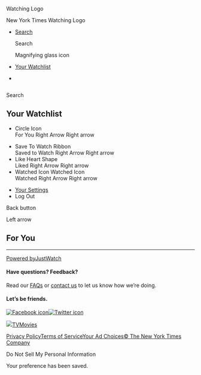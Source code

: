 <div id="react-root">

<div data-reactroot="" data-reactid="1" data-react-checksum="1384414217">

<div class="App__app" data-reactid="2">

[](/watching)

<div class="NavBar__watchingLogo" data-reactid="5">

Watching Logo

New York Times Watching Logo

</div>

  - [<span class="NavBar__visibleDesktop" data-reactid="24">Search</span>](/watching/search)
    
    <div class="NavBar__visibleMobile" data-reactid="25">
    
    <div class="NavSearchIcon__navSearchIcon" data-reactid="26">
    
    Search
    
    Magnifying glass icon
    
    </div>
    
    </div>

  - <span data-reactid="33">[Your Watchlist](/watching/watchlist)</span>
    
    <div class="NavBar__navBarSubHead" data-reactid="36">
    
    </div>

  - 

<div role="main" data-reactid="41">

<div class="NavSearch__navSearch" data-reactid="42">

<div class="NavSearchAutocomplete__autocompleteAndButton" data-reactid="44">

<div class="NavSearchAutocomplete__inputWrapper" style="display:inline-block;" data-reactid="45">

</div>

</div>

Search

</div>

<div data-reactid="48">

<div class="WatchlistPage__watchlistPage" data-reactid="50">

<div class="WatchlistPage__watchlistPageContainer container" data-reactid="51">

<div class="WatchlistPage__watchlistMenuContainer" data-reactid="52">

<div class="WatchlistMenu__watchlistNavMenu WatchlistMenu__visibleMenu" data-reactid="53">

<div class="WatchlistMenu__watchlistMenuHeader" data-reactid="54">

## Your Watchlist

</div>

  - [<span class="WatchlistMenu__iconContainer" data-reactid="59"></span>](/watching/watchlist/foryou)
    <div class="_sharedIconStyles__SVGiconContainer" data-reactid="60">
    Circle Icon
    </div>
    For You
    Right Arrow
    Right arrow

<!-- end list -->

  - [<span class="WatchlistMenu__iconContainer" data-reactid="77"></span>](/watching/watchlist)
    <div class="_sharedIconStyles__SVGiconContainer" data-reactid="78">
    Save To Watch
    Ribbon
    </div>
    Saved to Watch
    Right Arrow
    Right arrow
  - [<span class="WatchlistMenu__iconContainer" data-reactid="95"></span>](/watching/watchlist/liked)
    <div class="_sharedIconStyles__SVGiconContainer" data-reactid="96">
    Like
    Heart Shape
    </div>
    Liked
    Right Arrow
    Right arrow
  - [<span class="WatchlistMenu__iconContainer" data-reactid="113"></span>](/watching/watchlist/watched)
    <div class="_sharedIconStyles__SVGiconContainer" data-reactid="114">
    Watched Icon
    Watched Icon
    </div>
    Watched
    Right Arrow
    Right arrow

<!-- end list -->

  - [Your Settings](/watching/settings)
  - Log Out

</div>

</div>

<div class="WatchlistPage__watchlistContentContainer WatchlistPage__visible-medium-screens" data-reactid="132">

<div class="WatchlistPage__watchlistHeader" data-reactid="133">

Back button

Left arrow

## For You

</div>

<div data-reactid="143">

</div>

</div>

</div>

-----

<div class="container" data-reactid="145">

<div class="GWIAttribution__watchNowPoweredBy" data-reactid="146">

[Powered
by<span data-reactid="149">JustWatch</span>](https://www.gowatchit.com)

</div>

</div>

</div>

</div>

</div>

<div class="container" data-reactid="152">

<div class="row" data-reactid="153">

<div class="col-sm-6" data-reactid="154">

<div class="section Footer__footerBlock" data-reactid="155">

#### Have questions? Feedback?

<div class="Footer__promptSubtitle" data-reactid="157">

Read our [FAQs](//www.nytimes.com/2017/01/10/watching/faq.html "faq") or
[contact us](mailto:watchingcare@nytimes.com) to let us know how we’re
doing.

</div>

</div>

</div>

<div class="col-sm-6" data-reactid="164">

<div class="section Footer__footerBlock" data-reactid="165">

#### Let’s be friends.

<div class="Footer__social" data-reactid="167">

[![Facebook
icon](/watching/assets/web/img/footer_facebook_icon.48f8f0ac.svg)](https://www.facebook.com/nytwatching/ "facebook")[![Twitter
icon](/watching/assets/web/img/footer_twitter_icon.f138d306.svg)](https://twitter.com/watching "twitter")

</div>

</div>

</div>

</div>

</div>

<div class="container-fluid" data-reactid="172">

<div class="Footer__footerLinks" data-reactid="173">

<div class="row" data-reactid="174">

<div class="col-lg-6 col-md-12 col-sm-12" data-reactid="175">

<div class="Footer__bottomLinksLeft" data-reactid="176">

<span data-reactid="177">[![](/watching/assets/web/img/the-new-york-times.c0889830.svg)](//www.nytimes.com)</span><span data-reactid="180">[TV](//www.nytimes.com/section/arts/television)</span><span data-reactid="182">[Movies](//www.nytimes.com/section/movies)</span>

</div>

</div>

<div class="col-lg-6 col-md-12 col-sm-12" data-reactid="184">

<div class="Footer__bottomLinksRight" data-reactid="185">

<span data-reactid="186">[Privacy
Policy](//www.nytimes.com/content/help/rights/privacy/policy/privacy-policy.html)</span><span data-reactid="188">[Terms
of
Service](//www.nytimes.com/content/help/rights/terms/terms-of-service.html)</span><span data-reactid="190">[Your
Ad
Choices](//www.nytimes.com/content/help/rights/privacy/policy/privacy-policy.html#pp)</span><span data-reactid="192">[©
The New York Times Company](http://www.nytco.com/)</span>

</div>

</div>

<div data-reactid="194">

<span class="Footer__ccpa" data-reactid="195"><span>Do Not Sell My
Personal Information</span></span>

</div>

<div class="Snackbar__snackbar Snackbar__fadeOut" data-reactid="197">

<div class="Snackbar__content" role="status" data-reactid="198">

Your preference has been saved.

</div>

</div>

</div>

</div>

</div>

</div>

</div>

</div>

